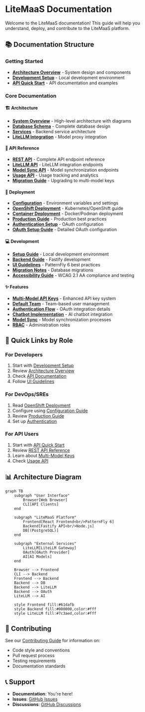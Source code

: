 # LiteMaaS Documentation

Welcome to the LiteMaaS documentation! This guide will help you understand, deploy, and contribute to the LiteMaaS platform.

## 📚 Documentation Structure

### Getting Started

- **[Architecture Overview](architecture/overview.md)** - System design and components
- **[Development Setup](development/setup.md)** - Local development environment
- **[API Quick Start](api/)** - API documentation and examples

### Core Documentation

#### 🏗️ Architecture

- **[System Overview](architecture/overview.md)** - High-level architecture with diagrams
- **[Database Schema](architecture/database-schema.md)** - Complete database design
- **[Services](architecture/services.md)** - Backend service architecture
- **[LiteLLM Integration](architecture/litellm-integration.md)** - Model proxy integration

#### 🔌 API Reference

- **[REST API](api/rest-api.md)** - Complete API endpoint reference
- **[LiteLLM API](api/litellm-api.md)** - LiteLLM integration endpoints
- **[Model Sync API](api/model-sync-api.md)** - Model synchronization endpoints
- **[Usage API](api/usage-api.md)** - Usage tracking and analytics
- **[Migration Guide](api/api-migration-guide.md)** - Upgrading to multi-model keys

#### 🚀 Deployment

- **[Configuration](deployment/configuration.md)** - Environment variables and settings
- **[OpenShift Deployment](deployment/openshift-deployment.md)** - Kubernetes/OpenShift guide
- **[Container Deployment](deployment/containers.md)** - Docker/Podman deployment
- **[Production Guide](deployment/production-guide.md)** - Production best practices
- **[Authentication Setup](deployment/authentication.md)** - OAuth configuration
- **[OAuth Setup Guide](deployment/oauth-setup.md)** - Detailed OAuth configuration

#### 💻 Development

- **[Setup Guide](development/setup.md)** - Local development environment
- **[Backend Guide](development/backend-guide.md)** - Fastify development
- **[UI Guidelines](development/pf6-guide/README.md)** - PatternFly 6 best practices
- **[Migration Notes](development/migration-notes.md)** - Database migrations
- **[Accessibility Guide](development/accessibility/README.md)** - WCAG 2.1 AA compliance and testing

#### ✨ Features

- **[Multi-Model API Keys](features/multi-model-api-keys-implementation.md)** - Enhanced API key system
- **[Default Team](features/default-team-implementation.md)** - Team-based user management
- **[Authentication Flow](features/authentication-flow.md)** - OAuth integration details
- **[Chatbot Implementation](development/chatbot-implementation.md)** - AI chatbot integration
- **[Model Sync](development/model-sync.md)** - Model synchronization processes
- **[RBAC](features/user-roles-administration.md)** - Administration roles

## 🎯 Quick Links by Role

### For Developers

1. Start with [Development Setup](development/setup.md)
2. Review [Architecture Overview](architecture/overview.md)
3. Check [API Documentation](api/)
4. Follow [UI Guidelines](development/pf6-guide/README.md)

### For DevOps/SREs

1. Read [OpenShift Deployment](deployment/openshift-deployment.md)
2. Configure using [Configuration Guide](deployment/configuration.md)
3. Review [Production Guide](deployment/production-guide.md)
4. Set up [Authentication](deployment/authentication.md)

### For API Users

1. Start with [API Quick Start](api/)
2. Review [REST API Reference](api/rest-api.md)
3. Learn about [Multi-Model Keys](api/api-migration-guide.md)
4. Check [Usage API](api/usage-api.md)

## 📊 Architecture Diagram

```mermaid
graph TB
    subgraph "User Interface"
        Browser[Web Browser]
        CLI[API Clients]
    end

    subgraph "LiteMaaS Platform"
        Frontend[React Frontend<br/>PatternFly 6]
        Backend[Fastify API<br/>Node.js]
        DB[(PostgreSQL)]
    end

    subgraph "External Services"
        LiteLLM[LiteLLM Gateway]
        OAuth[OAuth Provider]
        AI[AI Models]
    end

    Browser --> Frontend
    CLI --> Backend
    Frontend --> Backend
    Backend --> DB
    Backend --> LiteLLM
    Backend --> OAuth
    LiteLLM --> AI

    style Frontend fill:#61dafb
    style Backend fill:#000000,color:#fff
    style LiteLLM fill:#7c3aed,color:#fff
```

## 🤝 Contributing

See our [Contributing Guide](../CONTRIBUTING.md) for information on:

- Code style and conventions
- Pull request process
- Testing requirements
- Documentation standards

## 📞 Support

- **Documentation**: You're here!
- **Issues**: [GitHub Issues](https://github.com/rh-aiservices-bu/litemaas/issues)
- **Discussions**: [GitHub Discussions](https://github.com/rh-aiservices-bu/litemaas/discussions)
